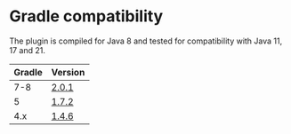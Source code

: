 # Gradle compatibility

The plugin is compiled for Java 8 and tested for compatibility with Java 11, 17 and 21.

Gradle | Version
--------|-------
7-8     | [2.0.1](https://xvik.github.io/gradle-animalsniffer-plugin/2.0.1) 
5       | [1.7.2](https://github.com/xvik/gradle-animalsniffer-plugin/tree/1.7.2)
4.x     | [1.4.6](https://github.com/xvik/gradle-animalsniffer-plugin/tree/1.4.6)
